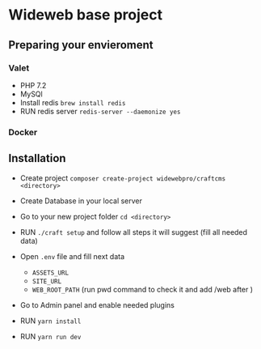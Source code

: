 # Wideweb base project

## Preparing your envieroment 

### Valet

- PHP 7.2
- MySQl
- Install redis `brew install redis`
- RUN redis server `redis-server --daemonize yes`

### Docker

## Installation

- Create project `composer create-project widewebpro/craftcms <directory>`
- Create Database in your local server
- Go to your new project folder `cd <directory>`
- RUN `./craft setup` and follow all steps it will suggest (fill all needed data)
- Open `.env` file and fill next data

   - `ASSETS_URL`
   - `SITE_URL`
   - `WEB_ROOT_PATH` (run pwd command to check it and add /web after )
    
- Go to Admin panel and enable needed plugins
- RUN `yarn install`
- RUN `yarn run dev`
